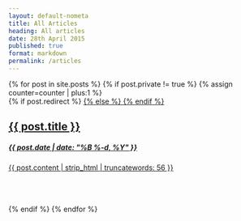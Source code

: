 ```yaml
---
layout: default-nometa
title: All Articles
heading: All articles
date: 28th April 2015
published: true
format: markdown
permalink: /articles
---
```


<div data-id="{{ forloop.index0 }}">
    {% for post in site.posts %}
    {% if post.private != true %}
    {% assign counter=counter | plus:1 %}
    <div>
        {% if post.redirect %}
            <a href="{{ post.redirect }}" target="\_blank">
        {% else %}
            <a href="{{ post.url }}">
        {% endif %}
                <h2>{{ post.title }}</h2> 
                <h5 class="postitemmeta">{{ post.date | date: "%B %-d, %Y" }}</h5>
                <p>{{ post.content | strip_html | truncatewords: 56 }}</p>
            </a>
        </div>
        <br>
        <br>
        <br>
    {% endif %}
    {% endfor %}
</div>